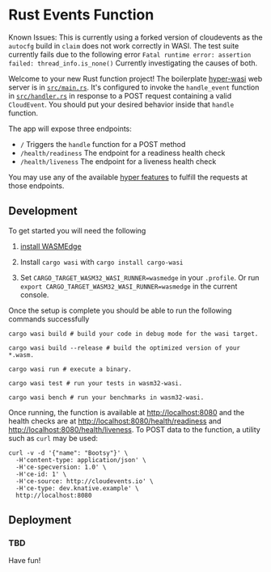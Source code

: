 # Rust Events Function

Known Issues:
This is currently using a forked version of cloudevents as the `autocfg` build in `claim` does not work correctly in WASI.
The test suite currently fails due to the following error `Fatal runtime error: assertion failed: thread_info.is_none()` 
Currently investigating the causes of both.

Welcome to your new Rust function project! The boilerplate
[hyper-wasi](https://github.com/WasmEdge/hyper/) web server is in
[`src/main.rs`](./src/main.rs). It's configured to invoke the `handle_event`
function in [`src/handler.rs`](./src/handler.rs) in response to a POST
request containing a valid `CloudEvent`. You should put your desired
behavior inside that `handle` function.

The app will expose three endpoints:

  * `/` Triggers the `handle` function for a POST method
  * `/health/readiness` The endpoint for a readiness health check
  * `/health/liveness` The endpoint for a liveness health check

You may use any of the available [hyper
features](https://hyper.rs/guides/0.14/) to fulfill the requests at those
endpoints.

## Development

To get started you will need the following

1. [install WASMEdge](https://wasmedge.org/book/en/quick_start/install.html)

2. Install `cargo wasi` with `cargo install cargo-wasi`

3. Set `CARGO_TARGET_WASM32_WASI_RUNNER=wasmedge` in your `.profile`.
   Or run `export CARGO_TARGET_WASM32_WASI_RUNNER=wasmedge` in the current console.


Once the setup is complete you should be able to run the following commands successfully
```shell script
cargo wasi build # build your code in debug mode for the wasi target.

cargo wasi build --release # build the optimized version of your *.wasm.

cargo wasi run # execute a binary.

cargo wasi test # run your tests in wasm32-wasi.

cargo wasi bench # run your benchmarks in wasm32-wasi.
```

Once running, the function is available at <http://localhost:8080> and
the health checks are at <http://localhost:8080/health/readiness> and
<http://localhost:8080/health/liveness>. To POST data to the function,
a utility such as `curl` may be used:

```console
curl -v -d '{"name": "Bootsy"}' \
  -H'content-type: application/json' \
  -H'ce-specversion: 1.0' \
  -H'ce-id: 1' \
  -H'ce-source: http://cloudevents.io' \
  -H'ce-type: dev.knative.example' \
  http://localhost:8080
```

## Deployment

### TBD
<!--
Use `func` to containerize your application, publish it to a registry
and deploy it as a Knative Service in your Kubernetes cluster:

```shell script
func deploy --registry=docker.io/<YOUR_ACCOUNT>
```

You can omit the `--registry` option by setting the `FUNC_REGISTRY`
environment variable. And if you forget, you'll be prompted.

The output from a successful deploy should show the URL for the
service, which you can also get via `func info`, e.g.

```console
curl -v -d '{"name": "Bootsy"}' \
  -H'content-type: application/json' \
  -H'ce-specversion: 1.0' \
  -H'ce-id: 1' \
  -H'ce-source: http://cloudevents.io' \
  -H'ce-type: dev.knative.example' \
  $(func info -o url)
```
-->
Have fun!